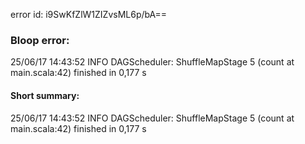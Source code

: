 error id: i9SwKfZlW1ZIZvsML6p/bA==
### Bloop error:

25/06/17 14:43:52 INFO DAGScheduler: ShuffleMapStage 5 (count at main.scala:42) finished in 0,177 s
#### Short summary: 

25/06/17 14:43:52 INFO DAGScheduler: ShuffleMapStage 5 (count at main.scala:42) finished in 0,177 s
